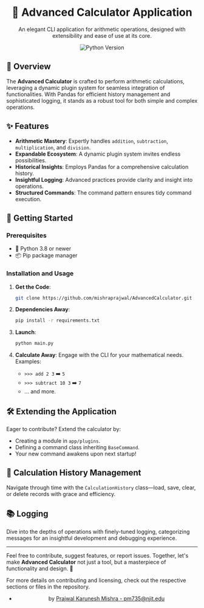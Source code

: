 <div align="center">

# 🧮 Advanced Calculator Application

An elegant CLI application for arithmetic operations, designed with extensibility and ease of use at its core.

![Python Version](https://img.shields.io/badge/python-3.8%2B-blue.svg)

</div>

## 📜 Overview

The **Advanced Calculator** is crafted to perform arithmetic calculations, leveraging a dynamic plugin system for seamless integration of functionalities. With Pandas for efficient history management and sophisticated logging, it stands as a robust tool for both simple and complex operations.

## ✨ Features

- **Arithmetic Mastery**: Expertly handles `addition`, `subtraction`, `multiplication`, and `division`.
- **Expandable Ecosystem**: A dynamic plugin system invites endless possibilities.
- **Historical Insights**: Employs Pandas for a comprehensive calculation history.
- **Insightful Logging**: Advanced practices provide clarity and insight into operations.
- **Structured Commands**: The command pattern ensures tidy command execution.

## 🚀 Getting Started

### Prerequisites

- 🐍 Python 3.8 or newer
- 📦 Pip package manager

### Installation and Usage

1. **Get the Code**:
    ```bash
    git clone https://github.com/mishraprajwal/AdvancedCalculator.git
    ```

2. **Dependencies Away**:
    ```bash
    pip install -r requirements.txt
    ```

3. **Launch**:
    ```bash
    python main.py
    ```

4. **Calculate Away**:
    Engage with the CLI for your mathematical needs. Examples:
    - `>>> add 2 3` ➡️ `5`
    - `>>> subtract 10 3` ➡️ `7`
    - ... and more.

## 🛠️ Extending the Application

Eager to contribute? Extend the calculator by:
- Creating a module in `app/plugins`.
- Defining a command class inheriting `BaseCommand`.
- Your new command awakens upon next startup!

## 📖 Calculation History Management

Navigate through time with the `CalculationHistory` class—load, save, clear, or delete records with grace and efficiency.

## 📚 Logging

Dive into the depths of operations with finely-tuned logging, categorizing messages for an insightful development and debugging experience.

---

Feel free to contribute, suggest features, or report issues. Together, let's make **Advanced Calculator** not just a tool, but a masterpiece of functionality and design. 🌟

For more details on contributing and licensing, check out the respective sections or files in the repository.

<div align="center">

- by [Prajwal Karunesh Mishra - pm735@njit.edu](https://github.com/mishraprajwal)

</div>
